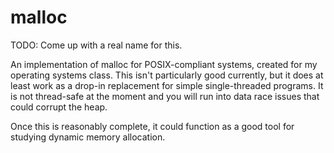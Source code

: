 # malloc

TODO: Come up with a real name for this.

An implementation of malloc for POSIX-compliant systems, created for my operating systems class.
This isn't particularly good currently, but it does at least work as a drop-in replacement for simple single-threaded programs. It is not thread-safe at the moment and you will run into data race issues that could corrupt the heap.

Once this is reasonably complete, it could function as a good tool for studying dynamic memory allocation.
